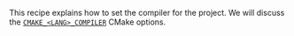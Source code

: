This recipe explains how to set the compiler for the project. We will discuss
the [`CMAKE_<LANG>_COMPILER`](https://cmake.org/cmake/help/latest/variable/CMAKE_LANG_COMPILER.html) CMake options.

